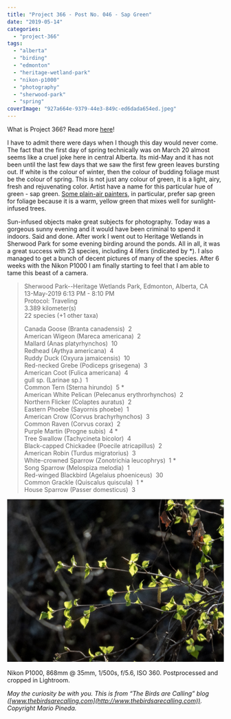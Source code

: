 ```yaml
---
title: "Project 366 - Post No. 046 - Sap Green"
date: "2019-05-14"
categories: 
  - "project-366"
tags: 
  - "alberta"
  - "birding"
  - "edmonton"
  - "heritage-wetland-park"
  - "nikon-p1000"
  - "photography"
  - "sherwood-park"
  - "spring"
coverImage: "927a664e-9379-44e3-849c-ed6dada654ed.jpeg"
---
```


What is Project 366? Read more [here](https://thebirdsarecalling.com/2019/03/29/project-366/)!

I have to admit there were days when I though this day would never come. The fact that the first day of spring technically was on March 20 almost seems like a cruel joke here in central Alberta. Its mid-May and it has not been until the last few days that we saw the first few green leaves bursting out. If white is the colour of winter, then the colour of budding foliage must be the colour of spring. This is not just any colour of green, it is a light, airy, fresh and rejuvenating color. Artist have a name for this particular hue of green - sap green. [Some plain-air painters](https://www.itis.gov/servlet/SingleRpt/SingleRpt?search_topic=TSN&search_value=179033#null), in particular, prefer sap green for foliage because it is a warm, yellow green that mixes well for sunlight-infused trees.

Sun-infused objects make great subjects for photography. Today was a gorgeous sunny evening and it would have been criminal to spend it indoors. Said and done. After work I went out to Heritage Wetlands in Sherwood Park for some evening birding around the ponds. All in all, it was a great success with 23 species, including 4 lifers (indicated by \*). I also managed to get a bunch of decent pictures of many of the species. After 6 weeks with the Nikon P1000 I am finally starting to feel that I am able to tame this beast of a camera.

> Sherwood Park--Heritage Wetlands Park, Edmonton, Alberta, CA  
> 13-May-2019 6:13 PM - 8:10 PM  
> Protocol: Traveling  
> 3.389 kilometer(s)  
> 22 species (+1 other taxa)  
>   
> Canada Goose (Branta canadensis)  2  
> American Wigeon (Mareca americana)  2  
> Mallard (Anas platyrhynchos)  10  
> Redhead (Aythya americana)  4  
> Ruddy Duck (Oxyura jamaicensis)  10  
> Red-necked Grebe (Podiceps grisegena)  3  
> American Coot (Fulica americana)  4  
> gull sp. (Larinae sp.)  1  
> Common Tern (Sterna hirundo)  5 \*  
> American White Pelican (Pelecanus erythrorhynchos)  2  
> Northern Flicker (Colaptes auratus)  2  
> Eastern Phoebe (Sayornis phoebe)  1  
> American Crow (Corvus brachyrhynchos)  3  
> Common Raven (Corvus corax)  2  
> Purple Martin (Progne subis)  4 \*  
> Tree Swallow (Tachycineta bicolor)  4  
> Black-capped Chickadee (Poecile atricapillus)  2  
> American Robin (Turdus migratorius)  3  
> White-crowned Sparrow (Zonotrichia leucophrys)  1 \*  
> Song Sparrow (Melospiza melodia)  1  
> Red-winged Blackbird (Agelaius phoeniceus)  30  
> Common Grackle (Quiscalus quiscula)  1 \*  
> House Sparrow (Passer domesticus)  3

![](images/927a664e-9379-44e3-849c-ed6dada654ed.jpeg)

Nikon P1000, 868mm @ 35mm, 1/500s, f/5.6, ISO 360. Postprocessed and cropped in Lightroom.

_May the curiosity be with you. This is from “The Birds are Calling” blog ([www.thebirdsarecalling.com](http://www.thebirdsarecalling.com)). Copyright Mario Pineda._
